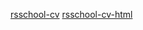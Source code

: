 [rsschool-cv](https://eradil.github.io/rsschool-cv/cv)
[rsschool-cv-html](https://eradil.github.io/rsschool-cv/)
